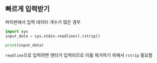 ## 빠르게 입력받기

파이썬에서 입력 데이터 개수가 많은 경우

```python
import sys
input_data = sys.stdin.readline().rstrip()

print(input_data)
```

`readline`으로 입력하면 엔터가 입력되므로 이를 제거하기 위해서 `rstrip` 필요함
